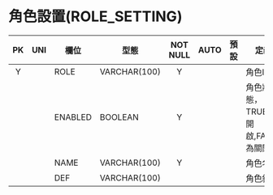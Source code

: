 # 角色設置(ROLE_SETTING)

PK|UNI|欄位|型態|NOT NULL|AUTO|預設|定義
:-:|:-:|-|-|:-:|:-:|-|-
Y||ROLE|VARCHAR(100)|Y|||角色ID
|||ENABLED|BOOLEAN|Y|||角色狀態，TRUE為開啟,FALSE為關閉
|||NAME|VARCHAR(100)|Y|||角色名稱
|||DEF|VARCHAR(100)||||角色敘述
